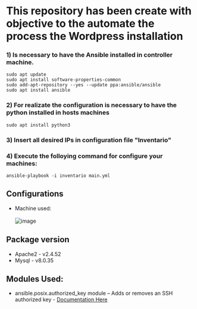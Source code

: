 # This repository has been create with objective to the automate the process the Wordpress installation

### 1) Is necessary to have the Ansible installed in controller machine.

````
sudo apt update
sudo apt install software-properties-common
sudo add-apt-repository --yes --update ppa:ansible/ansible
sudo apt install ansible
````

### 2) For realizate the configuration is necessary to have the python installed in hosts machines

````
sudo apt install python3
````

### 3) Insert all desired IPs in configuration file "Inventario"

### 4) Execute the folloying command for configure your machines:
````
ansible-playbook -i inventario main.yml
````

## Configurations
* Machine used: <br><br>
![image](https://github.com/pedrohfborges/ansible-wordpress/assets/111831621/e30e7c96-47ba-4a3e-9075-3ba6973b26e4)

## Package version
* Apache2 - v2.4.52
* Mysql - v8.0.35

## Modules Used:
* ansible.posix.authorized_key module – Adds or removes an SSH authorized key - <a href= "https://docs.ansible.com/ansible/latest/collections/ansible/posix/authorized_key_module.html" target= "_blank"> Documentation Here </a>


